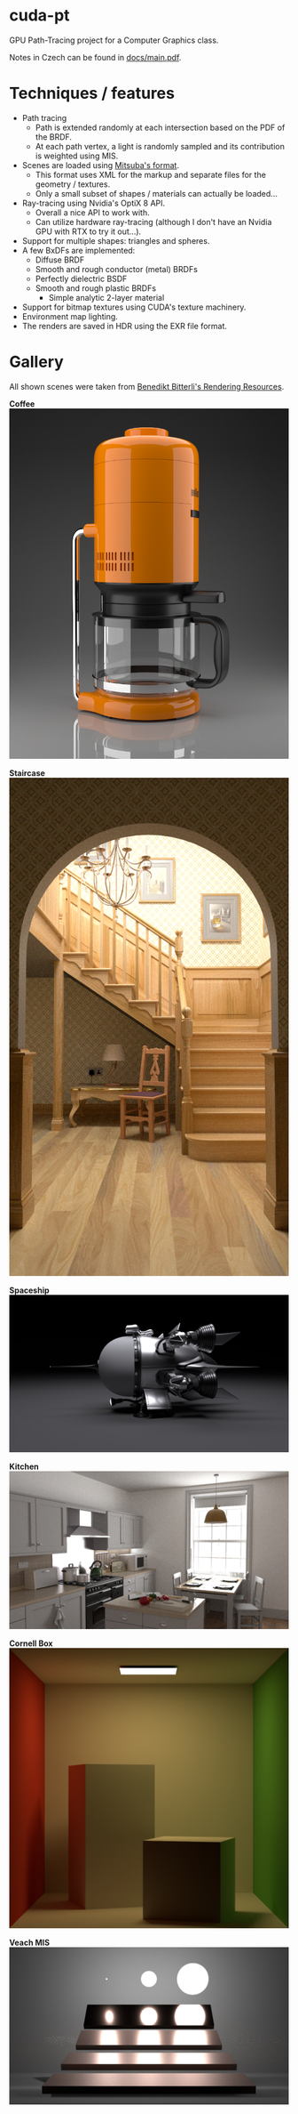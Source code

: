 # cuda-pt
GPU Path-Tracing project for a Computer Graphics class.

Notes in Czech can be found in [docs/main.pdf](/docs/main.pdf).

# Techniques / features
- Path tracing
  - Path is extended randomly at each intersection based on the PDF of the BRDF.
  - At each path vertex, a light is randomly sampled and its contribution is weighted using MIS.
- Scenes are loaded using [Mitsuba's format](https://mitsuba.readthedocs.io/en/latest/src/key_topics/scene_format.html).
  - This format uses XML for the markup and separate files for the geometry / textures.
  - Only a small subset of shapes / materials can actually be loaded...
- Ray-tracing using Nvidia's OptiX 8 API.
  - Overall a nice API to work with.
  - Can utilize hardware ray-tracing (although I don't have an Nvidia GPU with RTX to try it out...).
- Support for multiple shapes: triangles and spheres.
- A few BxDFs are implemented:
  - Diffuse BRDF
  - Smooth and rough conductor (metal) BRDFs
  - Perfectly dielectric BSDF
  - Smooth and rough plastic BRDFs
    - Simple analytic 2-layer material
- Support for bitmap textures using CUDA's texture machinery.
- Environment map lighting.
- The renders are saved in HDR using the EXR file format.

# Gallery
All shown scenes were taken from [Benedikt Bitterli's Rendering Resources](https://benedikt-bitterli.me/resources/).

**Coffee**
![coffee](/docs/coffee.png)

**Staircase**
![staircase](/docs/staircase.png)

**Spaceship**
![Spaceship](/docs/spaceship.png)

**Kitchen**
![kitchen](/docs/kitchen.png)

**Cornell Box**
![cornell-box](/docs/cornell-box.png)

**Veach MIS**
![veach-mis](/docs/veach_mis.png)
